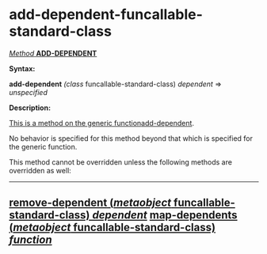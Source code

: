 add-dependent-funcallable-standard-class
========================================

[*Method* **ADD-DEPENDENT**]()

**Syntax:**

**add-dependent** *(class* funcallable-standard-class) *dependent* => *unspecified*

**Description:**

[This is a method on the generic function]()[add-dependent](add-dependent.md).

No behavior is specified for this method beyond that which is specified for the generic function.

This method cannot be overridden unless the following methods are overridden as well:

  ------------------------------------------------------------------------------------------------------------------------------
  [**remove-dependent** (*metaobject* funcallable-standard-class) *dependent*](remove-dependent-funcallable-standard-class.md)
  [**map-dependents** (*metaobject* funcallable-standard-class) *function*](map-dependents-funcallable-standard-class.md)
  ------------------------------------------------------------------------------------------------------------------------------


